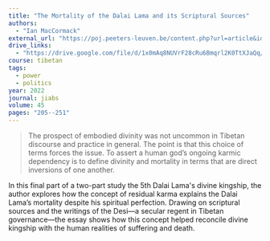 ```yaml
---
title: "The Mortality of the Dalai Lama and its Scriptural Sources"
authors:
  - "Ian MacCormack"
external_url: "https://poj.peeters-leuven.be/content.php?url=article&id=3291580&journal_code=JIABS"
drive_links:
  - "https://drive.google.com/file/d/1x0mAq8NUVrF28cRu6Bmqrl2K0TtXJaQq/view?usp=drive_link"
course: tibetan
tags:
  - power
  - politics
year: 2022
journal: jiabs
volume: 45
pages: "205--251"
---
```


> The prospect of embodied divinity was not uncommon in Tibetan discourse and practice in general. The point is that this choice of terms forces the issue. To assert a human god’s ongoing karmic dependency is
to define divinity and mortality in terms that are direct inversions of one another.

In this final part of a two-part study the 5th Dalai Lama's divine kingship, the author explores how the concept of residual karma explains the Dalai Lama’s mortality despite his spiritual perfection. Drawing on scriptural sources and the writings of the Desi—a secular regent in Tibetan governance—the essay shows how this concept helped reconcile divine kingship with the human realities of suffering and death.